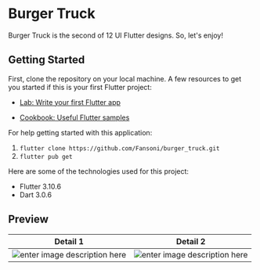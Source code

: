 
# Burger Truck

Burger Truck is the second of 12 UI Flutter designs. So, let's enjoy!

## Getting Started

First, clone the repository on your local machine.
A few resources to get you started if this is your first Flutter project:

- [Lab: Write your first Flutter app](https://docs.flutter.dev/get-started/codelab)

- [Cookbook: Useful Flutter samples](https://docs.flutter.dev/cookbook)

For help getting started with this application:

 1. `flutter clone https://github.com/Fansoni/burger_truck.git`
 2. `flutter pub get`

Here are some of the technologies used for this project:

 - Flutter 3.10.6
 - Dart 3.0.6

## Preview

| Detail 1 | Detail 2 |
|--|--|
| ![enter image description here](https://github.com/Fansoni/burger_truck/blob/master/assets/images/detail1.png?raw=true) | ![enter image description here](https://github.com/Fansoni/burger_truck/blob/master/assets/images/detail2.png?raw=true) |
